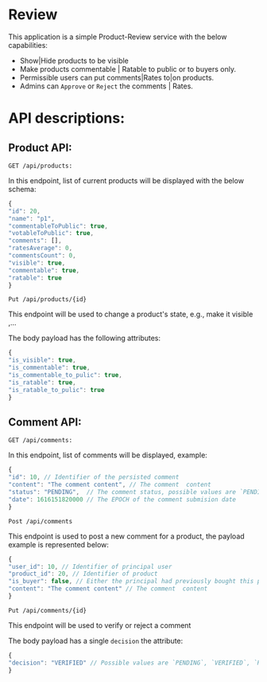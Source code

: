 # Review
This application is a simple Product-Review service with the below capabilities:

- Show|Hide products to be visible
- Make products commentable | Ratable to public or to buyers only.
- Permissible users can put comments|Rates to|on products.
- Admins can `Approve` or `Reject` the comments | Rates.

# API descriptions:

## Product API: 

```http
GET /api/products:
```

In this endpoint, list of current products will be displayed with the below schema:

```javascript
{
"id": 20,
"name": "p1",
"commentableToPublic": true,
"votableToPublic": true,
"comments": [],
"ratesAverage": 0,
"commentsCount": 0,
"visible": true,
"commentable": true,
"ratable": true
}
```

```http
Put /api/products/{id}
```
This endpoint will be used to change a product's state, e.g., make it visible ,...

The body payload has the following attributes:
```javascript
{
"is_visible": true,
"is_commentable": true,
"is_commentable_to_pulic": true,
"is_ratable": true,
"is_ratable_to_pulic": true
}
```



## Comment API:

```http
GET /api/comments:
```

In this endpoint, list of comments will be displayed, example:

```javascript
{
"id": 10, // Identifier of the persisted comment
"content": "The comment content", // The comment  content
"status": "PENDING",  // The comment status, possible values are `PENDING`, `VERIFIED`, `REJECTED`
"date": 1616151820000 // The EPOCH of the comment submision date
}
```

```http
Post /api/comments
```
This endpoint is used to post a new comment for a product, the payload example is represented below:

```javascript
{
"user_id": 10, // Identifier of principal user
"product_id": 20, // Identifier of product
"is_buyer": false, // Either the principal had previously bought this product
"content": "The comment content" // The comment  content
}
```

```http
Put /api/comments/{id}
```
This endpoint will be used to verify or reject a comment

The body payload has a single `decision` the attribute:
```javascript
{
"decision": "VERIFIED" // Possible values are `PENDING`, `VERIFIED`, `REJECTED`
}
```

